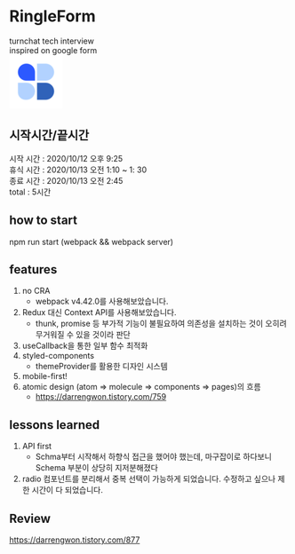 # RingleForm  

turnchat tech interview  
inspired on google form  
<img src="public/favicon-96x96.png" alg="logo" />

## 시작시간/끝시간

시작 시간 : 2020/10/12 오후 9:25  
휴식 시간 : 2020/10/13 오전 1:10 ~ 1: 30  
종료 시간 : 2020/10/13 오전 2:45  
total : 5시간

## how to start  

npm run start (webpack && webpack server)

## features  
1. no CRA  
   - webpack v4.42.0를 사용해보았습니다.
2. Redux 대신 Context API를 사용해보았습니다.
   - thunk, promise 등 부가적 기능이 불필요하여 의존성을 설치하는 것이 오히려 무거워질 수 있을 것이라 판단
3. useCallback을 통한 일부 함수 최적화
4. styled-components
   - themeProvider를 활용한 디자인 시스템
5. mobile-first!
6. atomic design (atom => molecule => components => pages)의 흐름
   - https://darrengwon.tistory.com/759


## lessons learned 

1. API first
     - Schma부터 시작해서 하향식 접근을 했어야 했는데, 마구잡이로 하다보니 Schema 부분이 상당히 지저분해졌다  
2. radio 컴포넌트를 분리해서 중복 선택이 가능하게 되었습니다. 수정하고 싶으나 제한 시간이 다 되었습니다.  

## Review

https://darrengwon.tistory.com/877  